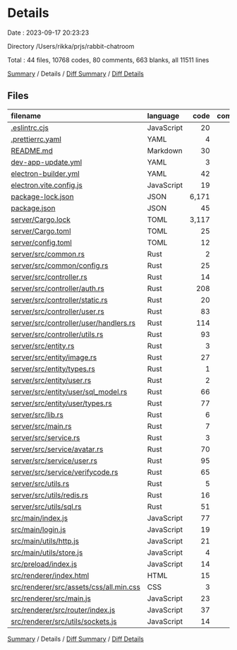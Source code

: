 # Details

Date : 2023-09-17 20:23:23

Directory /Users/rikka/prjs/rabbit-chatroom

Total : 44 files,  10768 codes, 80 comments, 663 blanks, all 11511 lines

[Summary](results.md) / Details / [Diff Summary](diff.md) / [Diff Details](diff-details.md)

## Files
| filename | language | code | comment | blank | total |
| :--- | :--- | ---: | ---: | ---: | ---: |
| [.eslintrc.cjs](/.eslintrc.cjs) | JavaScript | 20 | 1 | 2 | 23 |
| [.prettierrc.yaml](/.prettierrc.yaml) | YAML | 4 | 0 | 1 | 5 |
| [README.md](/README.md) | Markdown | 30 | 0 | 19 | 49 |
| [dev-app-update.yml](/dev-app-update.yml) | YAML | 3 | 0 | 1 | 4 |
| [electron-builder.yml](/electron-builder.yml) | YAML | 42 | 0 | 1 | 43 |
| [electron.vite.config.js](/electron.vite.config.js) | JavaScript | 19 | 0 | 2 | 21 |
| [package-lock.json](/package-lock.json) | JSON | 6,171 | 0 | 1 | 6,172 |
| [package.json](/package.json) | JSON | 45 | 0 | 1 | 46 |
| [server/Cargo.lock](/server/Cargo.lock) | TOML | 3,117 | 2 | 341 | 3,460 |
| [server/Cargo.toml](/server/Cargo.toml) | TOML | 25 | 1 | 3 | 29 |
| [server/config.toml](/server/config.toml) | TOML | 12 | 0 | 5 | 17 |
| [server/src/common.rs](/server/src/common.rs) | Rust | 2 | 0 | 2 | 4 |
| [server/src/common/config.rs](/server/src/common/config.rs) | Rust | 25 | 0 | 8 | 33 |
| [server/src/controller.rs](/server/src/controller.rs) | Rust | 14 | 7 | 7 | 28 |
| [server/src/controller/auth.rs](/server/src/controller/auth.rs) | Rust | 208 | 16 | 33 | 257 |
| [server/src/controller/static.rs](/server/src/controller/static.rs) | Rust | 20 | 1 | 6 | 27 |
| [server/src/controller/user.rs](/server/src/controller/user.rs) | Rust | 83 | 0 | 12 | 95 |
| [server/src/controller/user/handlers.rs](/server/src/controller/user/handlers.rs) | Rust | 114 | 0 | 41 | 155 |
| [server/src/controller/utils.rs](/server/src/controller/utils.rs) | Rust | 93 | 10 | 17 | 120 |
| [server/src/entity.rs](/server/src/entity.rs) | Rust | 3 | 0 | 2 | 5 |
| [server/src/entity/image.rs](/server/src/entity/image.rs) | Rust | 27 | 0 | 14 | 41 |
| [server/src/entity/types.rs](/server/src/entity/types.rs) | Rust | 1 | 0 | 1 | 2 |
| [server/src/entity/user.rs](/server/src/entity/user.rs) | Rust | 2 | 0 | 2 | 4 |
| [server/src/entity/user/sql_model.rs](/server/src/entity/user/sql_model.rs) | Rust | 66 | 0 | 17 | 83 |
| [server/src/entity/user/types.rs](/server/src/entity/user/types.rs) | Rust | 77 | 0 | 12 | 89 |
| [server/src/lib.rs](/server/src/lib.rs) | Rust | 6 | 0 | 3 | 9 |
| [server/src/main.rs](/server/src/main.rs) | Rust | 7 | 0 | 3 | 10 |
| [server/src/service.rs](/server/src/service.rs) | Rust | 3 | 0 | 1 | 4 |
| [server/src/service/avatar.rs](/server/src/service/avatar.rs) | Rust | 70 | 0 | 20 | 90 |
| [server/src/service/user.rs](/server/src/service/user.rs) | Rust | 95 | 0 | 15 | 110 |
| [server/src/service/verifycode.rs](/server/src/service/verifycode.rs) | Rust | 65 | 0 | 14 | 79 |
| [server/src/utils.rs](/server/src/utils.rs) | Rust | 5 | 0 | 2 | 7 |
| [server/src/utils/redis.rs](/server/src/utils/redis.rs) | Rust | 16 | 0 | 4 | 20 |
| [server/src/utils/sql.rs](/server/src/utils/sql.rs) | Rust | 51 | 0 | 10 | 61 |
| [src/main/index.js](/src/main/index.js) | JavaScript | 77 | 19 | 16 | 112 |
| [src/main/login.js](/src/main/login.js) | JavaScript | 19 | 0 | 2 | 21 |
| [src/main/utils/http.js](/src/main/utils/http.js) | JavaScript | 21 | 2 | 3 | 26 |
| [src/main/utils/store.js](/src/main/utils/store.js) | JavaScript | 4 | 0 | 1 | 5 |
| [src/preload/index.js](/src/preload/index.js) | JavaScript | 14 | 4 | 3 | 21 |
| [src/renderer/index.html](/src/renderer/index.html) | HTML | 15 | 5 | 2 | 22 |
| [src/renderer/src/assets/css/all.min.css](/src/renderer/src/assets/css/all.min.css) | CSS | 3 | 5 | 1 | 9 |
| [src/renderer/src/main.js](/src/renderer/src/main.js) | JavaScript | 23 | 4 | 4 | 31 |
| [src/renderer/src/router/index.js](/src/renderer/src/router/index.js) | JavaScript | 37 | 3 | 6 | 46 |
| [src/renderer/src/utils/sockets.js](/src/renderer/src/utils/sockets.js) | JavaScript | 14 | 0 | 2 | 16 |

[Summary](results.md) / Details / [Diff Summary](diff.md) / [Diff Details](diff-details.md)